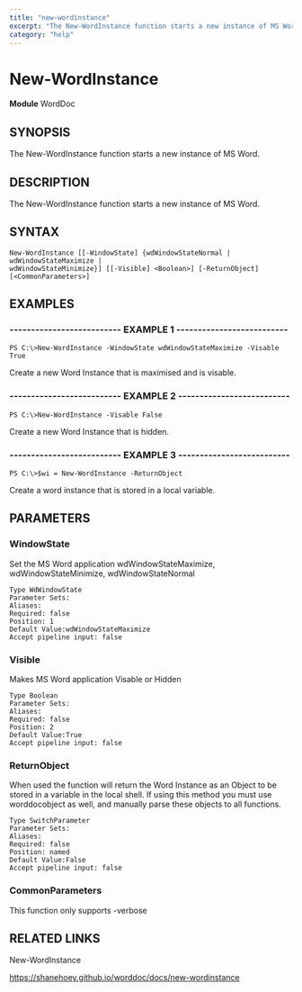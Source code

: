 ```yaml
---
title: "new-wordinstance"
excerpt: "The New-WordInstance function starts a new instance of MS Word."
category: "help"
---
```


# New-WordInstance
**Module** WordDoc

## SYNOPSIS
The New-WordInstance function starts a new instance of MS Word.

## DESCRIPTION
The New-WordInstance function starts a new instance of MS Word.

## SYNTAX

```
New-WordInstance [[-WindowState] {wdWindowStateNormal | wdWindowStateMaximize | 
wdWindowStateMinimize}] [[-Visible] <Boolean>] [-ReturnObject] [<CommonParameters>]
```


## EXAMPLES

### -------------------------- EXAMPLE 1 --------------------------


```
PS C:\>New-WordInstance -WindowState wdWindowStateMaximize -Visable True
```

Create a new Word Instance that is maximised and is visable.

### -------------------------- EXAMPLE 2 --------------------------


```
PS C:\>New-WordInstance -Visable False
```

Create a new Word Instance that is hidden.

### -------------------------- EXAMPLE 3 --------------------------


```
PS C:\>$wi = New-WordInstance -ReturnObject
```

Create a word instance that is stored in a local variable.


## PARAMETERS

### WindowState

Set the MS Word application wdWindowStateMaximize, wdWindowStateMinimize, 
wdWindowStateNormal

```
Type WdWindowState
Parameter Sets: 
Aliases: 
Required: false
Position: 1
Default Value:wdWindowStateMaximize
Accept pipeline input: false
```
### Visible

Makes MS Word application Visable or Hidden

```
Type Boolean
Parameter Sets: 
Aliases: 
Required: false
Position: 2
Default Value:True
Accept pipeline input: false
```
### ReturnObject

When used the function will return the Word Instance as an Object to be stored in a 
variable in the local shell. 
If using this method you must use worddocobject as well, and manually parse these 
objects to all functions.

```
Type SwitchParameter
Parameter Sets: 
Aliases: 
Required: false
Position: named
Default Value:False
Accept pipeline input: false
```
### CommonParameters

This function only supports -verbose

## RELATED LINKS

New-WordInstance

https://shanehoey.github.io/worddoc/docs/new-wordinstance

